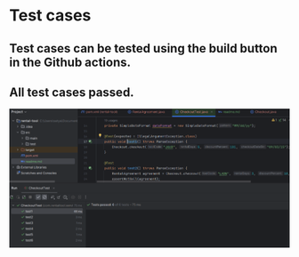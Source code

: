 # Test cases

## Test cases can be tested using the build button in the Github actions.

## All test cases passed.
![img.png](img.png)
